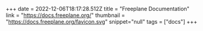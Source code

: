 +++
date = 2022-12-06T18:17:28.512Z
title = "Freeplane Documentation"
link = "https://docs.freeplane.org/"
thumbnail = "https://docs.freeplane.org/favicon.svg"
snippet="null"
tags = ["docs"]
+++
